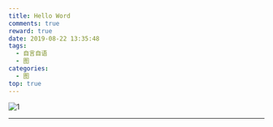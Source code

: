 ```yaml
---
title: Hello Word
comments: true
reward: true
date: 2019-08-22 13:35:48
tags: 
  - 自言自语
  - 图
categories: 
  - 图
top: true
---
```

![1](https://res.cloudinary.com/q2438175594/image/upload/v1559701550/1.jpg)

<!-- more -->

---

